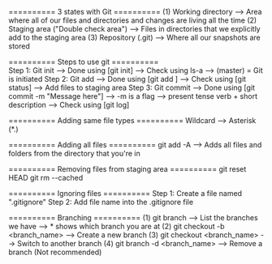 ========== 3 states with Git ==========
(1) Working directory
    --> Area where all of our files and directories and changes are living all the time
(2) Staging area ("Double check area")
    --> Files in directories that we explicitly add to the staging area
(3) Repository (.git)
    --> Where all our snapshots are stored

========== Steps to use git ==========   
Step 1: Git init
        --> Done using [git init]
        --> Check using ls-a
        --> (master) = Git is initiated
Step 2: Git add
        --> Done using [git add <file>]
        --> Check using [git status]
        --> Add files to staging area
Step 3: Git commit
        --> Done using [git commit -m "Message here"]
            --> -m is a flag
            --> present tense verb + short description
        --> Check using [git log]
        
========== Adding same file types ==========
Wildcard --> Asterisk (*.<fileextension>)


========== Adding all files ==========
git add -A --> Adds all files and folders from the directory that you're in

========== Removing files from staging area ==========
git reset HEAD <file>
git rm --cached <file>

========== Ignoring files ==========
Step 1: Create a file named ".gitignore"
Step 2: Add file name into the .gitignore file

========== Branching ==========
(1) git branch 
    --> List the branches we have
    --> * shows which branch you are at
(2) git checkout -b <branch_name>
    --> Create a new branch
(3) git checkout <branch_name> 
    --> Switch to another branch 
(4) git branch -d <branch_name>
    --> Remove a branch (Not recommended)



